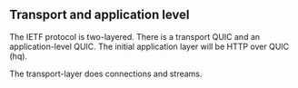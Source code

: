 ## Transport and application level

The IETF protocol is two-layered. There is a transport QUIC and an
application-level QUIC. The initial application layer will be HTTP over QUIC
(hq).

The transport-layer does connections and streams.

